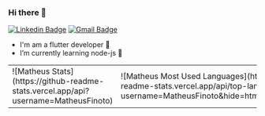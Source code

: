 ### Hi there 👋

[![Linkedin Badge](https://img.shields.io/badge/-MatheusFinoto-blue?style=flat-square&logo=Linkedin&logoColor=white&link=https://www.linkedin.com/in/matheus-finoto-a69949138/)](https://www.linkedin.com/in/matheus-finoto-a69949138/)
[![Gmail Badge](https://img.shields.io/badge/-Gmail-c14438?style=flat-square&logo=Gmail&logoColor=white&link=mailto:matheus.finoto@gmail.com)](mailto:matheus.finoto@gmail.com)

- I'm am a flutter developer  :blue_heart:
- I’m currently learning node-js :green_heart:
<!--
![Matheus Stats](https://github-readme-stats.vercel.app/api?username=MatheusFinoto)

![Matheus Most Used Languages](https://github-readme-stats.vercel.app/api/top-langs/?username=MatheusFinoto&hide=html&layout=compact)
--> 
<center>
<table>
  <tr>
      <td>![Matheus Stats](https://github-readme-stats.vercel.app/api?username=MatheusFinoto)</td>
      <td>
![Matheus Most Used Languages](https://github-readme-stats.vercel.app/api/top-langs/?username=MatheusFinoto&hide=html&layout=compact)</td>
  </tr>  
</table>
</center>

<!--
**MatheusFinoto/MatheusFinoto** is a ✨ _special_ ✨ repository because its `README.md` (this file) appears on your GitHub profile.

Here are some ideas to get you started:

- 🔭 I’m currently working on ...
- 🌱 I’m currently learning ...
- 👯 I’m looking to collaborate on ...
- 🤔 I’m looking for help with ...
- 💬 Ask me about ...
- 📫 How to reach me: ...
- 😄 Pronouns: ...
- ⚡ Fun fact: ...

### Recent Acitivies ✨
<center>
<table>
  <tr>
      <td><img width="400px" align="left" src="https://github-readme-stats.vercel.app/api/top-langs/?username=MatheusFinoto&hide=html&layout=compact&theme=radical" /></td>
      <td><img width="440px" align="left" src="https://github-readme-stats.vercel.app/api?username=MatheusFinoto&theme=radical&show_icons=true" /></td>
  </tr>  
</table>
</center>
-->
